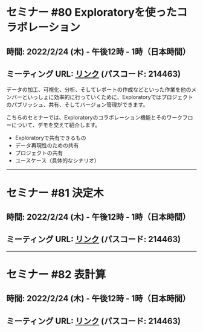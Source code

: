 # セミナー #80 Exploratoryを使ったコラボレーション

## 時間: 2022/2/24 (木) - 午後12時 - 1時（日本時間）

## ミーティング URL: [リンク](https://us02web.zoom.us/j/331585134?pwd=VGVyeXBRWjFMT2hESFdhSU45Z2d0dz09) (パスコード: 214463)

データの加工、可視化、分析、そしてレポートの作成などといった作業を他のメンバーといっしょに効率的に行っていくために、Exploratoryではプロジェクトのパブリッシュ、共有、そしてバージョン管理ができます。

こちらのセミナーでは、Exploratoryのコラボレーション機能とそのワークフローについて、デモを交えて紹介します。

* Exploratoryで共有できるもの
* データ再現性のための共有
* プロジェクトの共有
* ユースケース（具体的なシナリオ）

----

# セミナー #81 決定木

## 時間: 2022/2/24 (木) - 午後12時 - 1時（日本時間）

## ミーティング URL: [リンク](https://us02web.zoom.us/j/331585134?pwd=VGVyeXBRWjFMT2hESFdhSU45Z2d0dz09) (パスコード: 214463)

----

# セミナー #82 表計算

## 時間: 2022/2/24 (木) - 午後12時 - 1時（日本時間）

## ミーティング URL: [リンク](https://us02web.zoom.us/j/331585134?pwd=VGVyeXBRWjFMT2hESFdhSU45Z2d0dz09) (パスコード: 214463)
